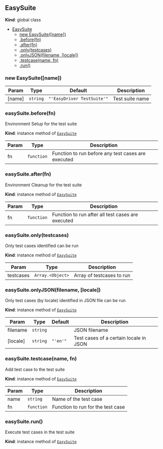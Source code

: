 <a name="EasySuite"></a>

## EasySuite
**Kind**: global class  

* [EasySuite](#EasySuite)
    * [new EasySuite([name])](#new_EasySuite_new)
    * [.before(fn)](#EasySuite+before)
    * [.after(fn)](#EasySuite+after)
    * [.only(testcases)](#EasySuite+only)
    * [.onlyJSON(filename, [locale])](#EasySuite+onlyJSON)
    * [.testcase(name, fn)](#EasySuite+testcase)
    * [.run()](#EasySuite+run)

<a name="new_EasySuite_new"></a>

### new EasySuite([name])

| Param | Type | Default | Description |
| --- | --- | --- | --- |
| [name] | <code>string</code> | <code>&quot;&#x27;EasyDriver TestSuite&#x27;&quot;</code> | Test suite name |

<a name="EasySuite+before"></a>

### easySuite.before(fn)
Environment Setup for the test suite

**Kind**: instance method of <code>[EasySuite](#EasySuite)</code>  

| Param | Type | Description |
| --- | --- | --- |
| fn | <code>function</code> | Function to run before any test cases are executed |

<a name="EasySuite+after"></a>

### easySuite.after(fn)
Environment Cleanup for the test suite

**Kind**: instance method of <code>[EasySuite](#EasySuite)</code>  

| Param | Type | Description |
| --- | --- | --- |
| fn | <code>function</code> | Function to run after all test cases are executed |

<a name="EasySuite+only"></a>

### easySuite.only(testcases)
Only test cases identified can be run

**Kind**: instance method of <code>[EasySuite](#EasySuite)</code>  

| Param | Type | Description |
| --- | --- | --- |
| testcases | <code>Array.&lt;Object&gt;</code> | Array of testcases to run |

<a name="EasySuite+onlyJSON"></a>

### easySuite.onlyJSON(filename, [locale])
Only test cases (by locale) identified in JSON file can be run

**Kind**: instance method of <code>[EasySuite](#EasySuite)</code>  

| Param | Type | Default | Description |
| --- | --- | --- | --- |
| filename | <code>string</code> |  | JSON filename |
| [locale] | <code>string</code> | <code>&quot;&#x27;en&#x27;&quot;</code> | Test cases of a certain locale in JSON |

<a name="EasySuite+testcase"></a>

### easySuite.testcase(name, fn)
Add test case to the test suite

**Kind**: instance method of <code>[EasySuite](#EasySuite)</code>  

| Param | Type | Description |
| --- | --- | --- |
| name | <code>string</code> | Name of the test case |
| fn | <code>function</code> | Function to run for the test case |

<a name="EasySuite+run"></a>

### easySuite.run()
Execute test cases in the test suite

**Kind**: instance method of <code>[EasySuite](#EasySuite)</code>  
